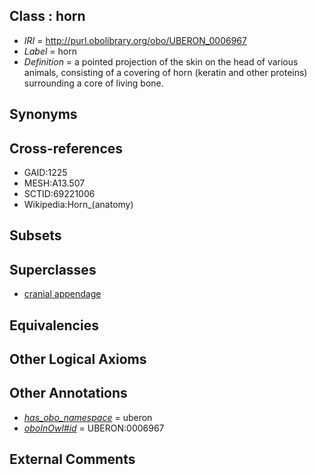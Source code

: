 
## Class : horn

 * *IRI* = http://purl.obolibrary.org/obo/UBERON_0006967
 * *Label* = horn
 * *Definition* = a pointed projection of the skin on the head of various animals, consisting of a covering of horn (keratin and other proteins) surrounding a core of living bone.

## Synonyms


## Cross-references

 * GAID:1225
 * MESH:A13.507
 * SCTID:69221006
 * Wikipedia:Horn_(anatomy)

## Subsets


## Superclasses

 * [cranial appendage](../../UBERON/69/UBERON_0006969.md)

## Equivalencies


## Other Logical Axioms


## Other Annotations

 * *[has_obo_namespace](../../ce/oboInOwl#hasOBONamespace.md)* = uberon
 * *[oboInOwl#id](../../id/oboInOwl#id.md)* = UBERON:0006967

## External Comments

